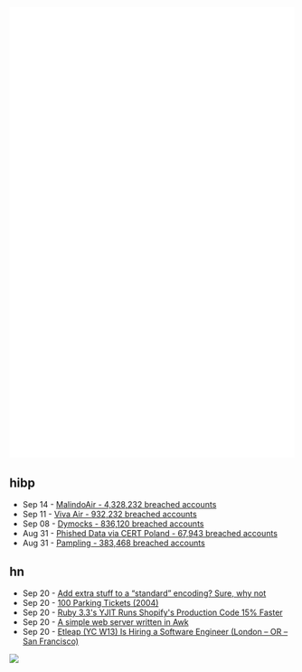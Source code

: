 ![Metrics](https://raw.githubusercontent.com/phixion/phixion/master/metrics.svg)

## hibp

<!--
for https://github.com/phixion/phixion/blob/main/.github/workflows/feeds.yml
-->
<!--START_SECTION:haveibeenpwnd-->
- Sep 14 - [MalindoAir - 4,328,232 breached accounts](https://haveibeenpwned.com/PwnedWebsites#MalindoAir)
- Sep 11 - [Viva Air - 932,232 breached accounts](https://haveibeenpwned.com/PwnedWebsites#VivaAir)
- Sep 08 - [Dymocks - 836,120 breached accounts](https://haveibeenpwned.com/PwnedWebsites#Dymocks)
- Aug 31 - [Phished Data via CERT Poland - 67,943 breached accounts](https://haveibeenpwned.com/PwnedWebsites#CERTPolandPhish)
- Aug 31 - [Pampling - 383,468 breached accounts](https://haveibeenpwned.com/PwnedWebsites#Pampling)
<!--END_SECTION:haveibeenpwnd-->

## hn

<!--
for https://github.com/phixion/phixion/blob/main/.github/workflows/feeds.yml
-->
<!--START_SECTION:hn-->
- Sep 20 - [Add extra stuff to a “standard” encoding? Sure, why not](https://rachelbythebay.com/w/2023/09/19/badlib/)
- Sep 20 - [100 Parking Tickets (2004)](https://100parkingtickets.com/)
- Sep 20 - [Ruby 3.3's YJIT Runs Shopify's Production Code 15% Faster](https://railsatscale.com/2023-09-18-ruby-3-3-s-yjit-runs-shopify-s-production-code-15-faster/)
- Sep 20 - [A simple web server written in Awk](https://github.com/crossbowerbt/awk-webserver)
- Sep 20 - [Etleap (YC W13) Is Hiring a Software Engineer (London – OR – San Francisco)](https://etleap.com/careers/software-engineer/)
<!--END_SECTION:hn-->

<!--
for https://yhype.me
-->
![](https://hit.yhype.me/github/profile?user_id=13013670)
